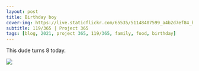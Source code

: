 ```yaml
---
layout: post
title: Birthday boy
cover-img: https://live.staticflickr.com/65535/51148407599_a4b2d7ef84_h.jpg
subtitle: 119/365 | Project 365
tags: [blog, 2021, project 365, 119/365, family, food, birthday]
---
```

<style>
  .intro-header.big-img {
    background-position:center 
  }
</style>
This dude turns 8 today.
<p class="post-img-wrap">
  <img src="https://live.staticflickr.com/65535/51147858688_386ce60701_h.jpg">
</p>
